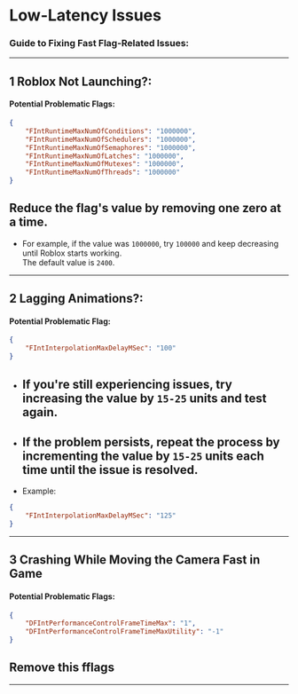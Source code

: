 # Low-Latency Issues

### Guide to Fixing Fast Flag-Related Issues:


---
## 1 Roblox Not Launching?:  
#### Potential Problematic Flags:  
```json
{
    "FIntRuntimeMaxNumOfConditions": "1000000",
    "FIntRuntimeMaxNumOfSchedulers": "1000000",
    "FIntRuntimeMaxNumOfSemaphores": "1000000",
    "FIntRuntimeMaxNumOfLatches": "1000000",
    "FIntRuntimeMaxNumOfMutexes": "1000000",
    "FIntRuntimeMaxNumOfThreads": "1000000"
}
```
## Reduce the flag's value by removing one zero at a time.  
- For example, if the value was `1000000`, try `100000` and keep decreasing until Roblox starts working.  
The default value is `2400`.
---
## 2 Lagging Animations?:  
#### Potential Problematic Flag:  
```json
{
    "FIntInterpolationMaxDelayMSec": "100"
}
```
- ##  If you're still experiencing issues, try increasing the value by `15-25` units and test again.  
- ##  If the problem persists, repeat the process by incrementing the value by `15-25` units each time until the issue is resolved.
- Example:
```json
{
    "FIntInterpolationMaxDelayMSec": "125"
}
```  
---
## 3 Crashing While Moving the Camera Fast in Game
#### Potential Problematic Flags:  
```json
{
    "DFIntPerformanceControlFrameTimeMax": "1",
    "DFIntPerformanceControlFrameTimeMaxUtility": "-1"
}
```
## Remove this fflags
---

